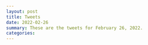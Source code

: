 ```yaml
---
layout: post
title: Tweets
date: 2022-02-26
summary: These are the tweets for February 26, 2022.
categories:
---
```


